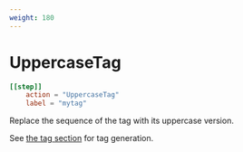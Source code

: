 ```yaml
---
weight: 180
---
```


# UppercaseTag


```toml
[[step]]
    action = "UppercaseTag"
    label = "mytag"

```

Replace the sequence of the tag with its uppercase version.

See [the tag section](../../tag-steps) for tag generation.
